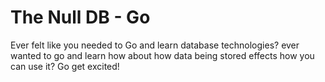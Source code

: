 # The Null DB - Go

Ever felt like you needed to Go and learn database technologies? ever wanted to go and learn how about how data being stored effects how you can use it? Go get excited! 